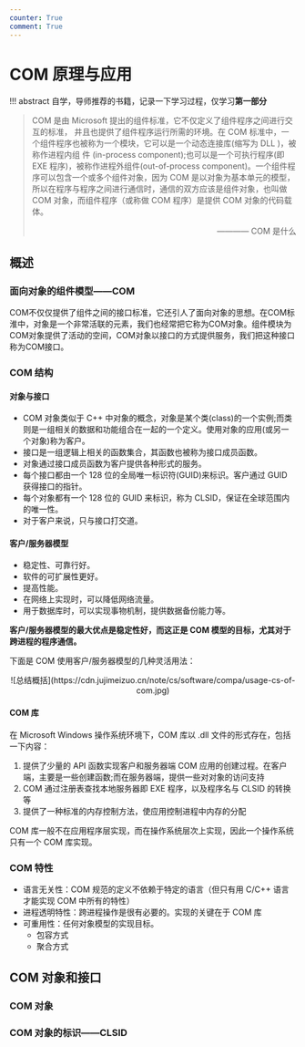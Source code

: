 ```yaml
---
counter: True
comment: True
---
```



# COM 原理与应用

!!! abstract
    自学，导师推荐的书籍，记录一下学习过程，仅学习**第一部分**


> COM 是由 Microsoft 提出的组件标准，它不仅定义了组件程序之间进行交互的标准， 井且也提供了组件程序运行所需的环境。在 COM 标准中，一个组件程序也被称为一个模块，它可以是一个动态连接库(缩写为 DLL )，被称作进程内组 件 (in-process component);也可以是一个可执行程序(即 EXE 程序)，被称作进程外组件(out-of-process component)。一个组件程序可以包含一个或多个组件对象，因为 COM 是以对象为基本单元的模型，所以在程序与程序之间进行通信时，通信的双方应该是组件对象，也叫做 COM 对象，而组件程序（或称做 COM 程序）是提供 COM 对象的代码载体。
> <div style="text-align: right">———— COM 是什么</div>

<!-- 第一部分 -->

## 概述

### 面向对象的组件模型——COM

COM不仅仅提供了组件之间的接口标准，它还引人了面向对象的思想。在COM标淮中，对象是一个非常活联的元素，我们也经常把它称为COM对象。组件模块为COM对象提供了活动的空间，COM对象以接口的方式提供服务，我们把这种接口称为COM接口。

### COM 结构

#### 对象与接口

- COM 对象类似于 C++ 中对象的概念，对象是某个类(class)的一个实例;而类则是一组相关的数据和功能组合在一起的一个定义。使用对象的应用(或另一个对象)称为客户。
- 接口是一组逻辑上相关的函数集合，其函数也被称为接口成员函数。
- 对象通过接口成员函数为客户提供各种形式的服务。
- 每个接口都由一个 128 位的全局唯一标识符(GUID)来标识。客户通过 GUID 获得接口的指针。
- 每个对象都有一个 128 位的 GUID 来标识，称为 CLSID，保证在全球范围内的唯一性。
- 对于客户来说，只与接口打交道。

#### 客户/服务器模型

- 稳定性、可靠行好。
- 软件的可扩展性更好。
- 提高性能。
- 在网络上实现时，可以降低网络流量。
- 用于数据库时，可以实现事物机制，提供数据备份能力等。

**客户/服务器模型的最大优点是稳定性好，而这正是 COM 模型的目标，尤其对于跨进程的程序通信。**

下面是 COM 使用客户/服务器模型的几种灵活用法：

<center>![总结概括](https://cdn.jujimeizuo.cn/note/cs/software/compa/usage-cs-of-com.jpg)</center>

#### COM 库

在 Microsoft Windows 操作系统环境下，COM 库以 .dll 文件的形式存在，包括一下内容：

1. 提供了少量的 API 函数实现客户和服务器端 COM 应用的创建过程。在客户端，主要是一些创建函数;而在服务器端，提供一些对对象的访问支持
2. COM 通过注册表查找本地服务器即 EXE 程序，以及程序名与 CLSID 的转换等
3. 提供了一种标准的内存控制方法，使应用控制进程中内存的分配

COM 库一般不在应用程序层实现，而在操作系统层次上实现，因此一个操作系统只有一个 COM 库实现。


### COM 特性

- 语言无关性：COM 规范的定义不依赖于特定的语言（但只有用 C/C++ 语言才能实现 COM 中所有的特性）
- 进程透明特性：跨进程操作是很有必要的。实现的关键在于 COM 库
- 可重用性：任何对象模型的实现目标。
    - 包容方式
    - 聚合方式


## COM 对象和接口

### COM 对象

### COM 对象的标识——CLSID

